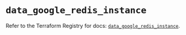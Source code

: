 # `data_google_redis_instance`

Refer to the Terraform Registry for docs: [`data_google_redis_instance`](https://registry.terraform.io/providers/hashicorp/google/6.47.0/docs/data-sources/redis_instance).
